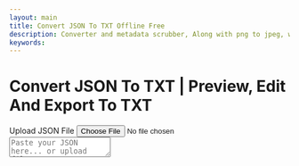 ```yaml
---
layout: main
title: Convert JSON To TXT Offline Free
description: Converter and metadata scrubber, Along with png to jpeg, wav to mp3, Recet Image & Much more;
keywords: 
---
```


<script src="https://code.jquery.com/jquery-3.6.0.min.js"></script>
<script src="https://cdn.jsdelivr.net/npm/jsonview@1.2.0/dist/jquery.jsonview.min.js"></script>
<link href="https://cdn.jsdelivr.net/npm/jsonview@1.2.0/dist/jquery.jsonview.min.css" rel="stylesheet">



<h1>Convert JSON To TXT | Preview, Edit And Export To TXT</h1>
<!-- Tool section -->
<section class="tool-section container">
    <div class="upload-section">
        <label for="json-file" class="upload-label">Upload JSON File</label>
        <input type="file" id="json-file" accept=".json">
    </div>

<div id="loader" style="display:none;">⏳ Loading file...</div>
    <div style="width: 99%; justify-content: flex-end; margin-top: 1rem; position: sticky; display:none;"
        id="exportOptions">
        <label class="export-label" onclick="convertToCSV()"><u>Convert JSON To TXT</u></label>
    </div>
</section>
<div id="json-tool-wrapper">
  <div id="json-editor-container">
   <textarea id="json-editor" placeholder="Paste your JSON here... or upload file"></textarea>
  </div>
  <div id="json-viewer-container" style="display: flex; justify-content:start;">
   <div id="json-tree-viewer" style="display: flex; justify-content:start;"></div>
  </div>
</div>
<div style="min-width: 100%; display:none; justify-content: flex-end; margin-top: 1rem; margin-bottom: 1rem;" id="exportButtons">
 <label class="export-label" onclick="exportToTXT()"><u> Export To TXT</u></label>
 <label class="export-label" onclick="showJson()"><u>Show JSON</u></label>
</div>
   <textarea id="csv-viewer" placeholder="Data Will Be Displayed Here" style="display:none; height: 68vh"></textarea>

<script src="/assets/js/json-to-txt.js"></script>

